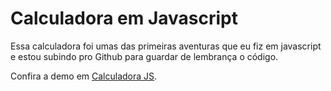 Calculadora em Javascript
======

Essa calculadora foi umas das primeiras aventuras que eu fiz em javascript e estou subindo pro Github para guardar de lembrança o código. 

Confira a demo em [Calculadora JS](https://romulobrasil.com/lab/calculadora-em-javascript/).
